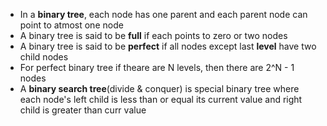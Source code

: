- In a **binary tree**, each node has one parent and each parent node can point to atmost one node
- A binary tree is said to be **full** if each points to zero or two nodes
- A binary tree is said to be **perfect** if all nodes except last **level** have two child nodes
- For perfect binary tree if theare are N levels, then there are 2^N - 1 nodes
- A **binary search tree**(divide & conquer) is special binary tree where each node's left child is less than  or equal its current value and right child is greater than curr value

